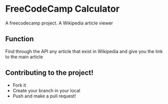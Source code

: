 # FreeCodeCamp Calculator

A freecodecamp project. A  Wikipedia article viewer

## Function

Find through the API any article that exist in Wikipedia and give you the link to the main article


## Contributing to the project!

*  Fork it 
*  Create your branch in your local
*  Push and make a pull request!
